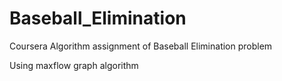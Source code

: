 # Baseball_Elimination
Coursera Algorithm assignment of Baseball Elimination problem

Using maxflow graph algorithm
